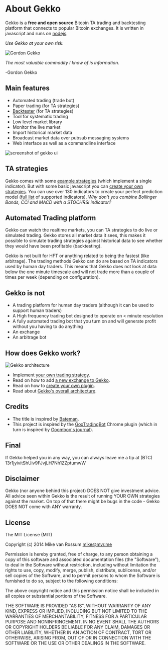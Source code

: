 # About Gekko

Gekko is a **free and open source** Bitcoin TA trading and backtesting platform that connects to popular Bitcoin exchanges. It is written in javascript and runs on [nodejs](http://nodejs.org).

*Use Gekko at your own risk.*

![Gordon Gekko](https://mikevanrossum.nl/static/gekko.jpg)

*The most valuable commodity I know of is information.*

-Gordon Gekko

## Main features

* Automated trading (trade bot)
* Paper trading (for TA strategies)
* [Backtester](../features/backtesting.md) (for TA strategies)
* Tool for systematic trading
* Low level market library
 * Monitor the live market
 * Import historical market data
 * Broadcast market data over pubsub messaging systems
* Web interface as well as a commandline interface

![screenshot of gekko ui](https://cloud.githubusercontent.com/assets/969743/23837675/a95da120-0783-11e7-9cab-6a209d4c928e.png)

## TA strategies

Gekko comes with some [example strategies](../strategies/example_strategies.md) (which implement a single indicator). But with some basic javascript you can [create your own strategies](../strategies/creating_a_strategy.md). You can use over 130 indicators to create your perfect prediction model ([full list](../strategies/talib_indicators.md) of supported indicators). *Why don't you combine Bollinger Bands, CCI and MACD with a STOCHRSI indicator?*

## Automated Trading platform

Gekko can watch the realtime markets, you can TA strategies to do live or simulated trading. Gekko stores all market data it sees, this makes it possible to simulate trading strategies against historical data to see whether they would have been profitable (backtesting).

Gekko is not built for HFT or anything related to being the fastest (like arbitrage). The trading methods Gekko can do are based on TA indicators used by human day traders. This means that Gekko does not look at data below the one minute timescale and will not trade more than a couple of times per week (depending on configuration).

## Gekko is not

- A trading platform for human day traders (although it can be used to support human traders)
- A High frequency trading bot designed to operate on < minute resolution
- A fully automated trading bot that you turn on and will generate profit without you having to do anything
- An exchange
- An arbitrage bot

## How does Gekko work?

![Gekko architecture](https://wizb.it/gekko/static/architecture.jpg)

- Implement [your own trading strategy](../strategies/creating_a_strategy.md).
- Read on how to add [a new exchange to Gekko](../extending/add_an_exchange.md).
- Read on how to [create your own plugin](../extending/add_a_plugin.md).
- Read about [Gekko's overall architecture](../internals/architecture.md).

## Credits

* The title is inspired by [Bateman](https://github.com/fearofcode/bateman).
* This project is inspired by the [GoxTradingBot](https://github.com/virtimus/GoxTradingBot/) Chrome plugin (which in turn is inspired by [Goomboo's journal](https://bitcointalk.org/index.php?topic=60501.0)).

## Final

If Gekko helped you in any way, you can always leave me a tip at (BTC) 13r1jyivitShUiv9FJvjLH7Nh1ZZptumwW

## Disclaimer

Gekko (nor anyone behind this project) DOES NOT give investment advice. All advice seen within Gekko is the result of running YOUR OWN strategies against the market. On top of that there might be bugs in the code - Gekko DOES NOT come with ANY warranty.

## License

The MIT License (MIT)

Copyright (c) 2014 Mike van Rossum <mike@mvr.me>

Permission is hereby granted, free of charge, to any person obtaining a copy
of this software and associated documentation files (the "Software"), to deal
in the Software without restriction, including without limitation the rights
to use, copy, modify, merge, publish, distribute, sublicense, and/or sell
copies of the Software, and to permit persons to whom the Software is
furnished to do so, subject to the following conditions:

The above copyright notice and this permission notice shall be included in
all copies or substantial portions of the Software.

THE SOFTWARE IS PROVIDED "AS IS", WITHOUT WARRANTY OF ANY KIND, EXPRESS OR
IMPLIED, INCLUDING BUT NOT LIMITED TO THE WARRANTIES OF MERCHANTABILITY,
FITNESS FOR A PARTICULAR PURPOSE AND NONINFRINGEMENT. IN NO EVENT SHALL THE
AUTHORS OR COPYRIGHT HOLDERS BE LIABLE FOR ANY CLAIM, DAMAGES OR OTHER
LIABILITY, WHETHER IN AN ACTION OF CONTRACT, TORT OR OTHERWISE, ARISING FROM,
OUT OF OR IN CONNECTION WITH THE SOFTWARE OR THE USE OR OTHER DEALINGS IN
THE SOFTWARE.
